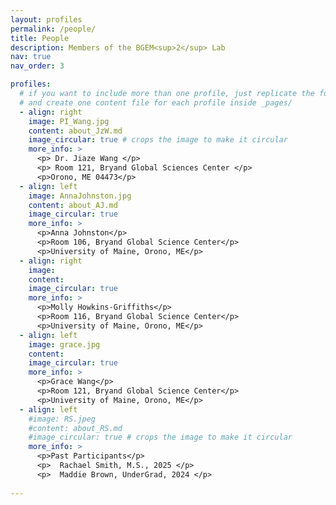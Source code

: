 ```yaml
---
layout: profiles
permalink: /people/
title: People
description: Members of the BGEM<sup>2</sup> Lab
nav: true
nav_order: 3

profiles:
  # if you want to include more than one profile, just replicate the following block
  # and create one content file for each profile inside _pages/
  - align: right
    image: PI_Wang.jpg
    content: about_JzW.md
    image_circular: true # crops the image to make it circular
    more_info: >
      <p> Dr. Jiaze Wang </p>
      <p> Room 121, Bryand Global Sciences Center </p>
      <p>Orono, ME 04473</p>
  - align: left
    image: AnnaJohnston.jpg
    content: about_AJ.md
    image_circular: true
    more_info: >
      <p>Anna Johnston</p>
      <p>Room 106, Bryand Global Science Center</p>
      <p>University of Maine, Orono, ME</p>
  - align: right
    image:
    content: 
    image_circular: true
    more_info: >
      <p>Molly Howkins-Griffiths</p>
      <p>Room 116, Bryand Global Science Center</p>
      <p>University of Maine, Orono, ME</p>
  - align: left
    image: grace.jpg
    content:
    image_circular: true
    more_info: >
      <p>Grace Wang</p>
      <p>Room 121, Bryand Global Science Center</p>
      <p>University of Maine, Orono, ME</p>
  - align: left
    #image: RS.jpeg
    #content: about_RS.md
    #image_circular: true # crops the image to make it circular
    more_info: >
      <p>Past Participants</p>
      <p>  Rachael Smith, M.S., 2025 </p>
      <p>  Maddie Brown, UnderGrad, 2024 </p>
     
---
```

